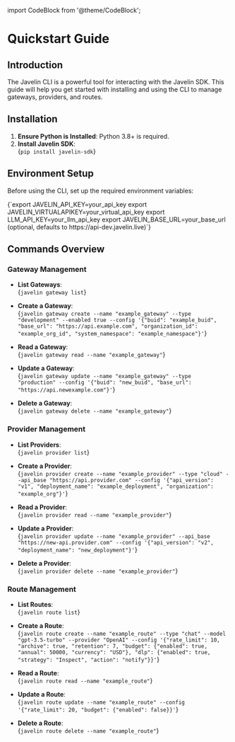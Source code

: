 import CodeBlock from '@theme/CodeBlock';

# Quickstart Guide

## Introduction

The Javelin CLI is a powerful tool for interacting with the Javelin SDK. This guide will help you get started with installing and using the CLI to manage gateways, providers, and routes.

## Installation

1. **Ensure Python is Installed**: Python 3.8+ is required.
2. **Install Javelin SDK**:  
   <CodeBlock language="shell">
   {`pip install javelin-sdk`}
   </CodeBlock>

## Environment Setup

Before using the CLI, set up the required environment variables:

<CodeBlock language="shell">
{`export JAVELIN_API_KEY=your_api_key
export JAVELIN_VIRTUALAPIKEY=your_virtual_api_key
export LLM_API_KEY=your_llm_api_key
export JAVELIN_BASE_URL=your_base_url (optional, defaults to https://api-dev.javelin.live)`}
</CodeBlock>

## Commands Overview

### Gateway Management

- **List Gateways**:  
  <CodeBlock language="shell">
  {`javelin gateway list`}
  </CodeBlock>
  
- **Create a Gateway**:  
  <CodeBlock language="shell">
  {`javelin gateway create --name "example_gateway" --type "development" --enabled true --config '{"buid": "example_buid", "base_url": "https://api.example.com", "organization_id": "example_org_id", "system_namespace": "example_namespace"}'`}
  </CodeBlock>

- **Read a Gateway**:  
  <CodeBlock language="shell">
  {`javelin gateway read --name "example_gateway"`}
  </CodeBlock>

- **Update a Gateway**:  
  <CodeBlock language="shell">
  {`javelin gateway update --name "example_gateway" --type "production" --config '{"buid": "new_buid", "base_url": "https://api.newexample.com"}'`}
  </CodeBlock>

- **Delete a Gateway**:  
  <CodeBlock language="shell">
  {`javelin gateway delete --name "example_gateway"`}
  </CodeBlock>

### Provider Management

- **List Providers**:  
  <CodeBlock language="shell">
  {`javelin provider list`}
  </CodeBlock>
  
- **Create a Provider**:  
  <CodeBlock language="shell">
  {`javelin provider create --name "example_provider" --type "cloud" --api_base "https://api.provider.com" --config '{"api_version": "v1", "deployment_name": "example_deployment", "organization": "example_org"}'`}
  </CodeBlock>

- **Read a Provider**:  
  <CodeBlock language="shell">
  {`javelin provider read --name "example_provider"`}
  </CodeBlock>

- **Update a Provider**:  
  <CodeBlock language="shell">
  {`javelin provider update --name "example_provider" --api_base "https://new-api.provider.com" --config '{"api_version": "v2", "deployment_name": "new_deployment"}'`}
  </CodeBlock>

- **Delete a Provider**:  
  <CodeBlock language="shell">
  {`javelin provider delete --name "example_provider"`}
  </CodeBlock>

### Route Management

- **List Routes**:  
  <CodeBlock language="shell">
  {`javelin route list`}
  </CodeBlock>
  
- **Create a Route**:  
  <CodeBlock language="shell">
  {`javelin route create --name "example_route" --type "chat" --model "gpt-3.5-turbo" --provider "OpenAI" --config '{"rate_limit": 10, "archive": true, "retention": 7, "budget": {"enabled": true, "annual": 50000, "currency": "USD"}, "dlp": {"enabled": true, "strategy": "Inspect", "action": "notify"}}'`}
  </CodeBlock>

- **Read a Route**:  
  <CodeBlock language="shell">
  {`javelin route read --name "example_route"`}
  </CodeBlock>

- **Update a Route**:  
  <CodeBlock language="shell">
  {`javelin route update --name "example_route" --config '{"rate_limit": 20, "budget": {"enabled": false}}'`}
  </CodeBlock>

- **Delete a Route**:  
  <CodeBlock language="shell">
  {`javelin route delete --name "example_route"`}
  </CodeBlock>


